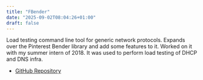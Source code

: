 ```yaml
---
title: "FBender"
date: "2025-09-02T08:04:26+01:00"
draft: false
---
```


Load testing command line tool for generic network protocols.
Expands over the Pinterest Bender library and add some features to it.
Worked on it with my summer intern of 2018. It was used to perform load testing of DHCP and DNS infra.

- [GitHub Repository](https://github.com/facebookarchive/fbender)
